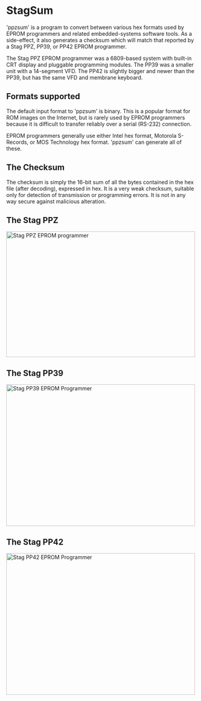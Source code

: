 # StagSum #

'ppzsum' is a
program to convert between various hex formats used by EPROM programmers
and related embedded-systems software tools.
As a side-effect, it also generates a checksum which will match that
reported by a Stag PPZ, PP39, or PP42 EPROM programmer.

The Stag PPZ EPROM programmer was a 6809-based system with built-in
CRT display and pluggable programming modules.
The PP39 was a smaller unit with a 14-segment VFD.
The PP42 is slightly bigger and newer than the PP39,
but has the same VFD and membrane keyboard.

## Formats supported ##

The default input format to 'ppzsum' is binary.
This is a popular format for ROM images on the Internet,
but is rarely used by EPROM programmers because
it is difficult to transfer reliably over a serial (RS-232)
connection.

EPROM programmers generally use either Intel hex format, Motorola S-Records,
or MOS Technology hex format.
'ppzsum' can generate all of these.

## The Checksum ##

The checksum is simply the 16-bit sum of all the bytes contained in the
hex file (after decoding), expressed in hex.
It is a very weak checksum, suitable only for detection of transmission
or programming errors.
It is not in any way secure against malicious alteration.

## The Stag PPZ ##

<a data-flickr-embed="true" href="https://www.flickr.com/photos/anachrocomputer/2185799066/in/album-72157603795019803/" title="Stag PPZ EPROM programmer"><img src="https://live.staticflickr.com/2129/2185799066_d961d75a5c.jpg" width="500" height="333" alt="Stag PPZ EPROM programmer"></a><script async src="//embedr.flickr.com/assets/client-code.js" charset="utf-8"></script>

## The Stag PP39 ##

<a data-flickr-embed="true" href="https://www.flickr.com/photos/anachrocomputer/9262710311/in/album-72157656777542429/" title="Stag PP39 EPROM Programmer"><img src="https://live.staticflickr.com/7383/9262710311_45208a03dc.jpg" width="500" height="375" alt="Stag PP39 EPROM Programmer"></a><script async src="//embedr.flickr.com/assets/client-code.js" charset="utf-8"></script>

## The Stag PP42 ##

<a data-flickr-embed="true" href="https://www.flickr.com/photos/anachrocomputer/51637488633/in/album-72157720021580088/" title="Stag PP42 EPROM Programmer"><img src="https://live.staticflickr.com/65535/51637488633_4d950cb1e6.jpg" width="500" height="375" alt="Stag PP42 EPROM Programmer"></a><script async src="//embedr.flickr.com/assets/client-code.js" charset="utf-8"></script>
